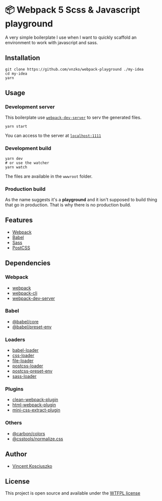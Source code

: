 # 📦 Webpack 5 Scss & Javascript playground

A very simple boilerplate I use when I want to quickly scaffold an environment to work with javascript and sass.

## Installation

```
git clone https://github.com/vnzko/webpack-playground ./my-idea
cd my-idea
yarn
```

## Usage

### Development server

This boilerplate use [`webpack-dev-server`](https://github.com/webpack/webpack-dev-server) to serv the generated files.

```
yarn start
```

You can access to the server at [`localhost:1111`](http://localhost:1111/)

### Development build

```
yarn dev
# or use the watcher
yarn watch
```

The files are available in the `wwwroot` folder.

### Production build

As the name suggests it's a **playground** and it isn't supposed to build thing that go in production. That is why there is no production build.

## Features

-   [Webpack](https://webpack.js.org/)
-   [Babel](https://babeljs.io/)
-   [Sass](https://sass-lang.com/)
-   [PostCSS](https://postcss.org/)

## Dependencies

### Webpack

-   [webpack](https://github.com/webpack/webpack)
-   [webpack-cli](https://github.com/webpack/webpack-cli)
-   [webpack-dev-server](https://github.com/webpack/webpack-dev-server)

### Babel

-   [@babel/core](https://www.npmjs.com/package/@babel/core)
-   [@babel/preset-env](https://babeljs.io/docs/en/babel-preset-env)

### Loaders

-   [babel-loader](https://webpack.js.org/loaders/babel-loader/)
-   [css-loader](https://webpack.js.org/loaders/css-loader/)
-   [file-loader](https://webpack.js.org/loaders/file-loader/)
-   [postcss-loader](https://webpack.js.org/loaders/postcss-loader/)
-   [postcss-preset-env](https://github.com/csstools/postcss-preset-env)
-   [sass-loader](https://webpack.js.org/loaders/sass-loader/)

### Plugins

-   [clean-webpack-plugin](https://github.com/johnagan/clean-webpack-plugin)
-   [html-webpack-plugin](https://webpack.js.org/plugins/html-webpack-plugin/)
-   [mini-css-extract-plugin](https://webpack.js.org/plugins/mini-css-extract-plugin/)

### Others

-   [@carbon/colors](https://www.carbondesignsystem.com/guidelines/color/overview/)
-   [@csstools/normalize.css](https://github.com/csstools/normalize.css/)

## Author

-   [Vincent Kosciuszko](https://github.com/vnzko)

## License
This project is open source and available under the [WTFPL license](LICENSE)

